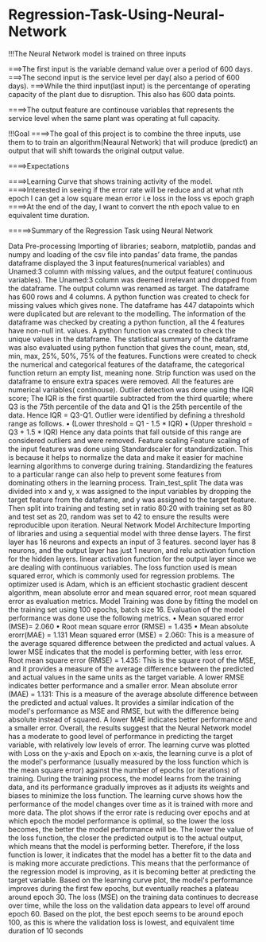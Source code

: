 # Regression-Task-Using-Neural-Network


!!!The Neural Network model is trained on three inputs 

===>The first input is the variable demand value over a period of 600 days.
===>The second input is the service level per day( also a period of 600 days). 
===>While the third input(last  input) is the percentange of operating capacity of the plant due to disruption. 
This also has 600 data points. 

====>The output feature are continouse variables that represents the service level when the same plant was operating at full capacity.
 
 !!!Goal
====>The goal of this project is to combine the three inputs, use them to to train an algorithm(Neaural Network) that will produce (predict) an output that will shift towards the original output value. 

====>Expectations 

====>Learning Curve that shows training activity of the model.
====>Interested in seeing if the error rate will be reduce and at what nth epoch I can get a low square mean error i.e loss in the loss vs epoch graph 
====>At the end of the day, I want to convert the nth epoch value to en equivalent time duration.

=====>Summary of the Regression Task using Neural Network

Data Pre-processing
Importing of libraries; seaborn, matplotlib,  pandas and numpy and loading of the csv file into pandas’ data frame, the pandas dataframe displayed the 3 input features(numerical variables) and Unamed:3 column with missing values, and the output feature( continuous variables). The Unamed:3 column was deemed irrelevant and dropped from the dataframe. The output column was renamed as target.
The dataframe has 600 rows and 4 columns. A python function was created to check for missing values which gives none. The dataframe has 447 datapoints which were duplicated but are relevant to the modelling. The information of the dataframe was checked by creating a python function, all the 4 features have non-null int. values. A python function was created to check the unique values in the dataframe. The statistical summary of the dataframe was also evaluated using python function that gives the count, mean, std, min, max, 25%, 50%, 75% of the features.
Functions were created to check the numerical and categorical features of the dataframe, the categorical function return an empty list, meaning none. Strip function was used on the dataframe to ensure extra spaces were removed. All the features are numerical  variables( continouse).
Outlier detection was done using the IQR score; The IQR is the first quartile subtracted from the third quartile; where Q3 is the 75th percentile of the data and Q1 is the 25th percentile of the data. Hence IQR = Q3-Q1. Outlier were identified  by defining a threshold range as follows.
•	(Lower threshold = Q1 - 1.5 * IQR)
•	(Upper threshold = Q3 + 1.5 * IQR)
Hence any data points that fall outside of this range are considered outliers and were removed.
Feature scaling
Feature scaling of the input features was done using Standardscaler for standardization. This is because it helps to normalize the data and make it easier for machine learning algorithms to converge during training. Standardizing the features to a particular range can also help to prevent some features from dominating others in the learning process.
Train_test_split 
The data was divided into x and y, x was assigned to the input variables by dropping the target feature from the dataframe, and y was assigned to the target feature. Then split into training and testing set in ratio 80:20 with training set as 80 and test set as 20, random was set to 42 to ensure the results were reproducible upon iteration.
Neural Network Model Architecture
Importing of libraries and using a sequential model with three dense layers. The first layer has 16 neurons and expects an input of 3 features. second layer has 8 neurons, and the output layer has just 1 neuron, and relu activation function for the hidden layers.
linear activation function for the output layer since we are dealing with continuous variables. The loss function used is mean squared error, which is commonly used for regression problems. The optimizer used is Adam, which is an efficient stochastic gradient descent algorithm, mean absolute error and mean squared error, root mean squared error as evaluation metrics.
Model Training was done  by fitting the model on the training set using 100 epochs, batch size 16. Evaluation of the model performance was done use the following metrics.
•	Mean squared error (MSE)= 2.060
•	Root mean square error (RMSE) = 1.435
•	Mean absolute erorr(MAE) = 1.131
Mean squared error (MSE) = 2.060: This is a measure of the average squared difference between the predicted and actual values. A lower MSE indicates that the model is performing better, with less error.
Root mean square error (RMSE) = 1.435: This is the square root of the MSE, and it provides a measure of the average difference between the predicted and actual values in the same units as the target variable. A lower RMSE indicates better performance and a smaller error.
Mean absolute error (MAE) = 1.131: This is a measure of the average absolute difference between the predicted and actual values. It provides a similar indication of the model's performance as MSE and RMSE, but with the difference being absolute instead of squared. A lower MAE indicates better performance and a smaller error. 
Overall, the results suggest that the Neural Network model has a moderate to good level of performance in predicting the target variable, with relatively low levels of error.
The learning curve was plotted with Loss on the y-axis and Epoch on x-axis, the learning curve is a plot of the model's performance (usually measured by the loss function which is the mean square error) against the number of epochs (or iterations) of training.
During the training process, the model learns from the training data, and its performance gradually improves as it adjusts its weights and biases to minimize the loss function. The learning curve shows how the performance of the model changes over time as it is trained with more and more data. The plot shows  if the error rate is reducing over epochs and at which epoch the model performance is optimal, so the lower the loss becomes, the better the model performance will be.
The lower the value of the loss function, the closer the predicted output is to the actual output, which means that the model is performing better. Therefore, if the loss function is lower, it indicates that the model has a better fit to the data and is making more accurate predictions. This means that the performance of the regression model is improving, as it is becoming better at predicting the target variable.
Based on the learning curve plot, the model's performance improves during the first few epochs, but eventually reaches a plateau around epoch 30. The loss (MSE) on the training data continues to decrease over time, while the loss on the validation data appears to level off around epoch 60. Based on the plot, the best epoch seems to be around epoch 100, as this is where the validation loss is lowest, and equivalent time duration of 10 seconds
